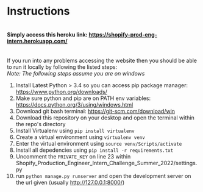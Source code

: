 # Instructions
\
**Simply access this heroku link: https://shopify-prod-eng-intern.herokuapp.com/**
\
\
\
If you run into any problems accessing the website then you should be able to run it locally by following the listed steps: \
*Note: The following steps assume you are on windows*

1. Install Latest Python > 3.4 so you can access pip package manager: https://www.python.org/downloads/
2. Make sure python and pip are on PATH env variables: https://docs.python.org/3/using/windows.html
3. Download git bash terminal: https://git-scm.com/download/win
4. Download this repository on your desktop and open the terminal within the repo's directory
5. Install Virtualenv using ```pip install virtualenv```
6. Create a virtual environment using ```virtualenv venv```
7. Enter the virtual environment using ```source venv/Scripts/activate```
8. Install all depedencies using ```pip install -r requirements.txt```
9. Uncomment the ```PRIVATE_KEY``` on line 23 within Shopify_Production_Engineer_Intern_Challenge_Summer_2022/settings.py
10. run ```python manage.py runserver``` and open the development server on the url given (usually http://127.0.0.1:8000/)
